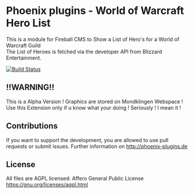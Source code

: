 Phoenix plugins - World of Warcraft Hero List
====================
This is a module for Fireball CMS to Show a List of Hero's for a World of Warcraft Guild  
The List of Heroes is fetched via the developer API from Blizzard Entertainment.  

[![Build Status](https://travis-ci.org/codeQuake/Fireball_News_Voolia.svg?branch=master)](https://travis-ci.org/codeQuake/Fireball_News_Voolia)

!!WARNING!!
-----------------
This is a Alpha Version !
Graphics are stored on Mondklingen Webspace !
Use this Extension only if u know what your doing !
Seriously !
I mean it !

Contributions
----------------
If you want to support the development, you are allowed to use pull requests or submit issues. 
Further information on http://phoenix-plugins.de


License
----------------
All files are AGPL licensed: Affero General Public License https://gnu.org/licenses/agpl.html
